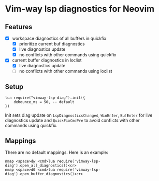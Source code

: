 # Vim-way lsp diagnostics for Neovim

## Features

- [x] workspace diagnostics of all buffers in quickfix
    - [x] prioritize current buf diagnostics
    - [x] live diagnostics update
    - [x] no conflicts with other commands using quickfix
- [x] current buffer diagnostics in loclist
    - [x] live diagnostics update
    - [ ] no conflicts with other commands using loclist

## Setup

```vimscript
lua require("vimway-lsp-diag").init({
    debounce_ms = 50, -- default
})
```

Init sets diag update on `LspDiagnosticsChanged`, `WinEnter`, `BufEnter` for live diagnostics update
and `QuickFixCmdPre` to avoid conflicts with other commands using quickfix.

## Mappings

There are no default mappings. Here is an example:

```vimscript
nmap <space>dw <cmd>lua require('vimway-lsp-diag').open_all_diagnostics()<cr>
nmap <space>d0 <cmd>lua require('vimway-lsp-diag').open_buffer_diagnostics()<cr>
```
